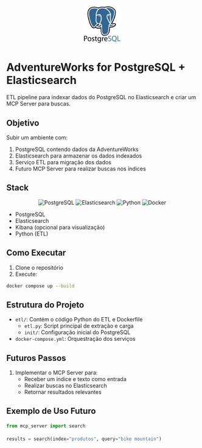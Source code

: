 # <div align="center"><img src="https://raw.githubusercontent.com/devicons/devicon/master/icons/postgresql/postgresql-original-wordmark.svg" width="100" height="100" alt="AdventureWorks"/></div>

# AdventureWorks for PostgreSQL + Elasticsearch

ETL pipeline para indexar dados do PostgreSQL no Elasticsearch e criar um MCP Server para buscas.

## Objetivo

Subir um ambiente com:
1. PostgreSQL contendo dados da AdventureWorks
2. Elasticsearch para armazenar os dados indexados
3. Serviço ETL para migração dos dados
4. Futuro MCP Server para realizar buscas nos índices

## Stack

<div align="center">
  <img src="https://img.shields.io/badge/PostgreSQL-4169E1?style=for-the-badge&logo=postgresql&logoColor=white" alt="PostgreSQL" />
  <img src="https://img.shields.io/badge/Elasticsearch-005571?style=for-the-badge&logo=elasticsearch&logoColor=white" alt="Elasticsearch" />
  <img src="https://img.shields.io/badge/Python-3776AB?style=for-the-badge&logo=python&logoColor=white" alt="Python" />
  <img src="https://img.shields.io/badge/Docker-2496ED?style=for-the-badge&logo=docker&logoColor=white" alt="Docker" />
</div>

- PostgreSQL
- Elasticsearch
- Kibana (opcional para visualização)
- Python (ETL)

## Como Executar

1. Clone o repositório
2. Execute:
```bash
docker compose up --build
```

## Estrutura do Projeto

- `etl/`: Contém o código Python do ETL e Dockerfile
  - `etl.py`: Script principal de extração e carga
  - `init/`: Configuração inicial do PostgreSQL
- `docker-compose.yml`: Orquestração dos serviços

## Futuros Passos

1. Implementar o MCP Server para:
   - Receber um índice e texto como entrada
   - Realizar buscas no Elasticsearch
   - Retornar resultados relevantes

## Exemplo de Uso Futuro

```python
from mcp_server import search

results = search(index="produtos", query="bike mountain")
